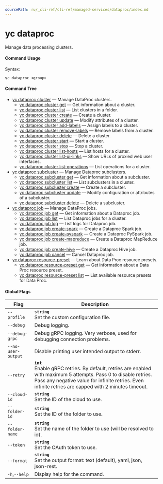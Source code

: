 ```yaml
---
sourcePath: ru/_cli-ref/cli-ref/managed-services/dataproc/index.md
---
```

# yc dataproc

Manage data processing clusters.

#### Command Usage

Syntax: 

`yc dataproc <group>`

#### Command Tree

- [yc dataproc cluster](cluster/index.md) — Manage DataProc clusters.
	- [yc dataproc cluster get](cluster/get.md) — Get information about a cluster.
	- [yc dataproc cluster list](cluster/list.md) — List clusters in a folder.
	- [yc dataproc cluster create](cluster/create.md) — Create a cluster.
	- [yc dataproc cluster update](cluster/update.md) — Modify attributes of a cluster.
	- [yc dataproc cluster add-labels](cluster/add-labels.md) — Assign labels to a cluster.
	- [yc dataproc cluster remove-labels](cluster/remove-labels.md) — Remove labels from a cluster.
	- [yc dataproc cluster delete](cluster/delete.md) — Delete a cluster.
	- [yc dataproc cluster start](cluster/start.md) — Start a cluster.
	- [yc dataproc cluster stop](cluster/stop.md) — Stop a cluster.
	- [yc dataproc cluster list-hosts](cluster/list-hosts.md) — List hosts for a cluster.
	- [yc dataproc cluster list-ui-links](cluster/list-ui-links.md) — Show URLs of proxied web user interfaces.
	- [yc dataproc cluster list-operations](cluster/list-operations.md) — List operations for a cluster.
- [yc dataproc subcluster](subcluster/index.md) — Manage Dataproc subclusters.
	- [yc dataproc subcluster get](subcluster/get.md) — Get information about a subcluster.
	- [yc dataproc subcluster list](subcluster/list.md) — List subclusters in a cluster.
	- [yc dataproc subcluster create](subcluster/create.md) — Create a subcluster.
	- [yc dataproc subcluster update](subcluster/update.md) — Modify configuration or attributes of a subcluster.
	- [yc dataproc subcluster delete](subcluster/delete.md) — Delete a subcluster.
- [yc dataproc job](job/index.md) — Manage DataProc jobs.
	- [yc dataproc job get](job/get.md) — Get information about a Dataproc job.
	- [yc dataproc job list](job/list.md) — List Dataproc jobs for a cluster.
	- [yc dataproc job log](job/log.md) — List logs for Dataproc job.
	- [yc dataproc job create-spark](job/create-spark.md) — Create a Dataproc Spark job.
	- [yc dataproc job create-pyspark](job/create-pyspark.md) — Create a Dataproc PySpark job.
	- [yc dataproc job create-mapreduce](job/create-mapreduce.md) — Create a Dataproc MapReduce job.
	- [yc dataproc job create-hive](job/create-hive.md) — Create a Dataproc Hive job.
	- [yc dataproc job cancel](job/cancel.md) — Cancel Dataproc job.
- [yc dataproc resource-preset](resource-preset/index.md) — Learn about Data Proc resource presets.
	- [yc dataproc resource-preset get](resource-preset/get.md) — Get information about a Data Proc resource preset.
	- [yc dataproc resource-preset list](resource-preset/list.md) — List available resource presets for Data Proc.

#### Global Flags

| Flag | Description |
|----|----|
|`--profile`|<b>`string`</b><br/>Set the custom configuration file.|
|`--debug`|Debug logging.|
|`--debug-grpc`|Debug gRPC logging. Very verbose, used for debugging connection problems.|
|`--no-user-output`|Disable printing user intended output to stderr.|
|`--retry`|<b>`int`</b><br/>Enable gRPC retries. By default, retries are enabled with maximum 5 attempts. Pass 0 to disable retries. Pass any negative value for infinite retries. Even infinite retries are capped with 2 minutes timeout.|
|`--cloud-id`|<b>`string`</b><br/>Set the ID of the cloud to use.|
|`--folder-id`|<b>`string`</b><br/>Set the ID of the folder to use.|
|`--folder-name`|<b>`string`</b><br/>Set the name of the folder to use (will be resolved to id).|
|`--token`|<b>`string`</b><br/>Set the OAuth token to use.|
|`--format`|<b>`string`</b><br/>Set the output format: text (default), yaml, json, json-rest.|
|`-h`,`--help`|Display help for the command.|
